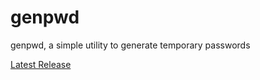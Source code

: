 # genpwd
genpwd, a simple utility to generate temporary passwords

[ Latest Release ](https://github.com/CortezJEL/genpwd/releases/latest)
